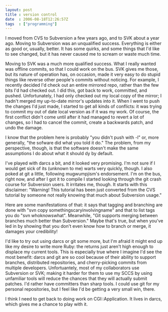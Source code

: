 ```yaml
---
layout: post
title : version control
date  : 2006-08-18T12:26:57Z
tags  : ["programming"]
---
```

I moved from CVS to Subversion a few years ago, and to SVK about a year ago. Moving to Subversion was an unqualified success.  Everything is either as good or, usually, better.  It has some quirks, and some things that I'd like to see changed, but it has never caused me to scream or waste much time.

Moving to SVK was a much more qualified success.  What I really wanted was offline commits, so that I could work on the bus.  SVK gives me those, but its nature of operation has, on occasion, made it very easy to do stupid things like reverse other people's commits without noticing.  For example, I recently decided I'd check out an entire mirrored repo, rather than the few bits I'd had checked out.  I did this, got back to work, committed, and pushed. Unfortunately, I had only checked out my local copy of the mirror; I hadn't merged my up-to-date mirror's updates into it.  When I went to push the changes I'd just made, I started to get all kinds of conflicts: it was trying to commit my out of date local version as if it was my work.  Of course, the first conflict didn't come until after it had managed to revert a lot of changes, so I had to cancel the commit, create a backwards patch, and undo the damage.

I know that the problem here is probably "you didn't push with -l" or, more generally, "the sofware did what you told it do."  The problem, from my perspective, though, is that the software doesn't make the same assumptions I do about what it should dy by default.

I've played with darcs a bit, and it looked very promising.  I'm not sure if I would get sick of its (unknown to me) warts very quickly, though.  I also poked at git a little, following mugwumpjism's endorsement.  I'm on the bus, right now, and after I got it to compile I started looking through the git crash course for Subversion users.  It irritates me, though.  It starts with this disclaimer:  "Warning! This tutorial has been just converted from the CVS tutorial by someone not really knowing that much about Subversion usage."

Here are some manifestations of that: it says that tagging and branching are done with "svn copy somethingscaryinvolvingname" and that to list tags you do "svn whoknowswhat".  Meanwhile, "Git supports merging between branches much better than Subversion."  Maybe that's true, but when you've led in by showing that you don't even know how to branch or merge, it damages your credibility!

I'd like to try out using darcs or git some more, but I'm afraid it might end up like my desire to write more Ruby:  the returns just aren't high enough to displace my current tools.  This is especially true where I imagine I'd see the most benefit: darcs and git are so cool because of their ability to support branches, distributed repositories, and cherry-picking commits from multiple developers.  Unfortuantely, most of my collaborators use Subversion or SVK; making it harder for them to use my SCCS by using unfamiliar tools will reduce the chances that they will actually submit patches.  I'd rather have committers than sharp tools.  I could use git for my personal repositories, but I feel like I'd be getting a very small win, there.

I think I need to get back to doing work on CGI::Application.  It lives in darcs, which gives me a chance to play with it. 
